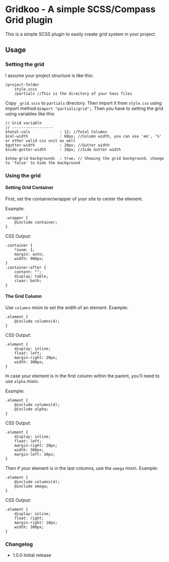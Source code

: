 # Gridkoo - A simple SCSS/Compass Grid plugin
This is a simple SCSS plugin to easily create grid system in your project.

## Usage

### Setting the grid

I assume your project structure is like this:
	
	/project-folder
		style.scss
		/partials //This is the directory of your Sass files

Copy `_grid.scss` to `partials` directory. Then import it from `style.css` using import method `@import "partials/grid";`. Then you have to setting the grid using variables like this:
	
	// Grid variable
	// ------------------
	$total-cols             : 12; //Total Columns
	$col-width              : 60px; //Column width, you can use 'em', '%' or other valid css unit as well
	$gutter-width           : 20px; //Gutter width
	$side-gutter-width      : 10px; //Side Gutter width

	$show-grid-backgrounds  : true; // Showing the grid background, change to 'false' to hide the background

### Using the grid

#### Setting Grid Container
First, set the container/wrapper of your site to center the element.

Example:
	
	.wrapper {
		@include container;
	}

CSS Output:
	
	.container {
		*zoom: 1;
		margin: auto;
		width: 960px;
	}
	.container:after {
		content: "";
		display: table;
		clear: both;
	}
	
#### The Grid Column
Use `columns` mixin to set the width of an element.
Example:

	.element {
		@include columns(4);
	}

CSS Output:

	.element {
		display: inline;
		float: left;
		margin-right: 20px;
		width: 300px;
	}

In case your element is in the first column within the parent, you'll need to use `alpha` mixin.
	
Example:
	
	.element {
		@include columns(4);
		@include alpha;
	}

CSS Output:
	
	.element {
		display: inline;
		float: left;
		margin-right: 20px;
		width: 300px;
		margin-left: 10px;
	}

Then if your element is in the last columns, use the `omega` mixin.
Example:
	
	.element {
		@include columns(4);
		@include omega;
	}

CSS Output:
	
	.element {
		display: inline;
		float: right;
		margin-right: 10px;
		width: 300px;
	}

### Changelog
* 	1.0.0
	Initial release
